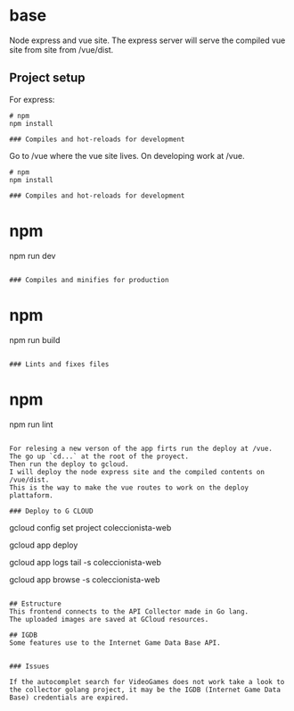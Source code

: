# base

Node express and vue site.
The express server will serve the compiled vue site from site from /vue/dist.

## Project setup

For express:
```
# npm
npm install

### Compiles and hot-reloads for development

```

Go to /vue where the vue site lives.
On developing work at /vue.

```
# npm
npm install

### Compiles and hot-reloads for development

```
# npm
npm run dev
```

### Compiles and minifies for production

```
# npm
npm run build
```

### Lints and fixes files

```
# npm
npm run lint
```

For relesing a new verson of the app firts run the deploy at /vue.
The go up `cd...` at the root of the proyect.
Then run the deploy to gcloud.
I will deploy the node express site and the compiled contents on /vue/dist.
This is the way to make the vue routes to work on the deploy plattaform.

### Deploy to G CLOUD
```
gcloud config set project coleccionista-web

gcloud app deploy

gcloud app logs tail -s coleccionista-web

gcloud app browse -s coleccionista-web

```

## Estructure
This frontend connects to the API Collector made in Go lang.
The uploaded images are saved at GCloud resources.

## IGDB
Some features use to the Internet Game Data Base API.


### Issues

If the autocomplet search for VideoGames does not work take a look to the collector golang project, it may be the IGDB (Internet Game Data Base) credentials are expired.
